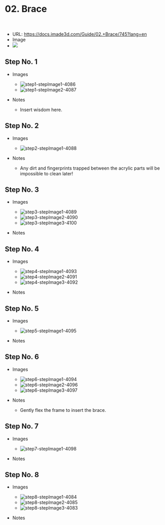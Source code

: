 # 02. Brace</u><br><br>

   - URL: https://docs.imade3d.com/Guide/02.+Brace/745?lang=en
   - Image
   - ![](https://d17kynu4zpq5hy.cloudfront.net/igi/imade3d/tgheHSPlhyAK3LZW.medium)


  ## Step No. 1

   - Images
     - ![step1-stepImage1-4086](https://d17kynu4zpq5hy.cloudfront.net/igi/imade3d/xAZ3rvqwkijouqSL.medium)
     - ![step1-stepImage2-4087](https://d17kynu4zpq5hy.cloudfront.net/igi/imade3d/Hk36SUVEiGTkDRRL.medium)

   - Notes
     - Insert wisdom here.

  ## Step No. 2

   - Images
     - ![step2-stepImage1-4088](https://d17kynu4zpq5hy.cloudfront.net/igi/imade3d/tyKAdtWNdXFiIpoH.medium)

   - Notes
     - Any dirt and fingerprints trapped between the acrylic parts will be impossible to clean later!

  ## Step No. 3

   - Images
     - ![step3-stepImage1-4089](https://d17kynu4zpq5hy.cloudfront.net/igi/imade3d/sRLnE2M6u5KRqBZX.medium)
     - ![step3-stepImage2-4090](https://d17kynu4zpq5hy.cloudfront.net/igi/imade3d/2gNi1ifGeQNmLaPM.medium)
     - ![step3-stepImage3-4100](https://d17kynu4zpq5hy.cloudfront.net/igi/imade3d/Ar2gPvTYRVd3NKVP.medium)

   - Notes

  ## Step No. 4

   - Images
     - ![step4-stepImage1-4093](https://d17kynu4zpq5hy.cloudfront.net/igi/imade3d/NNgQqsWUkE5pZkj3.medium)
     - ![step4-stepImage2-4091](https://d17kynu4zpq5hy.cloudfront.net/igi/imade3d/hPYGhOVHqhuOrQGq.medium)
     - ![step4-stepImage3-4092](https://d17kynu4zpq5hy.cloudfront.net/igi/imade3d/PdVcPi14RZ2OTSZQ.medium)

   - Notes

  ## Step No. 5

   - Images
     - ![step5-stepImage1-4095](https://d17kynu4zpq5hy.cloudfront.net/igi/imade3d/5FnFNWRbiyADUXSY.medium)

   - Notes

  ## Step No. 6

   - Images
     - ![step6-stepImage1-4094](https://d17kynu4zpq5hy.cloudfront.net/igi/imade3d/bFFVrdD3JQleXMQx.medium)
     - ![step6-stepImage2-4096](https://d17kynu4zpq5hy.cloudfront.net/igi/imade3d/QEUKRTeLl4RfSvR2.medium)
     - ![step6-stepImage3-4097](https://d17kynu4zpq5hy.cloudfront.net/igi/imade3d/cAP4BYMN5L4NusVw.medium)

   - Notes
     - Gently flex the frame to insert the brace.

  ## Step No. 7

   - Images
     - ![step7-stepImage1-4098](https://d17kynu4zpq5hy.cloudfront.net/igi/imade3d/RFEsk5OPIwTERrbC.medium)

   - Notes

  ## Step No. 8

   - Images
     - ![step8-stepImage1-4084](https://d17kynu4zpq5hy.cloudfront.net/igi/imade3d/KoU1eH3rFqVDYSCW.medium)
     - ![step8-stepImage2-4085](https://d17kynu4zpq5hy.cloudfront.net/igi/imade3d/j6drEeFZaAoIupOt.medium)
     - ![step8-stepImage3-4083](https://d17kynu4zpq5hy.cloudfront.net/igi/imade3d/1IhFMJN6RS3swxZy.medium)

   - Notes
